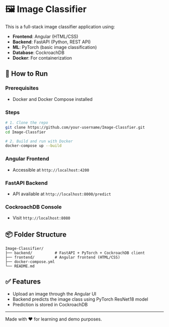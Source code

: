 # 🖼️ Image Classifier

This is a full-stack image classifier application using:

- **Frontend**: Angular (HTML/CSS)
- **Backend**: FastAPI (Python, REST API)
- **ML**: PyTorch (basic image classification)
- **Database**: CockroachDB
- **Docker**: For containerization

## 🚀 How to Run

### Prerequisites
- Docker and Docker Compose installed

### Steps

```bash
# 1. Clone the repo
git clone https://github.com/your-username/Image-Classfier.git
cd Image-Classfier

# 2. Build and run with Docker
docker-compose up --build
```

### Angular Frontend
- Accessible at `http://localhost:4200`

### FastAPI Backend
- API available at `http://localhost:8000/predict`

### CockroachDB Console
- Visit `http://localhost:8080`

## 📦 Folder Structure

```
Image-Classifier/
├── backend/          # FastAPI + PyTorch + CockroachDB client
├── frontend/         # Angular frontend (HTML/CSS)
├── docker-compose.yml
└── README.md
```

## ✅ Features
- Upload an image through the Angular UI
- Backend predicts the image class using PyTorch ResNet18 model
- Prediction is stored in CockroachDB

---

Made with ❤️ for learning and demo purposes.